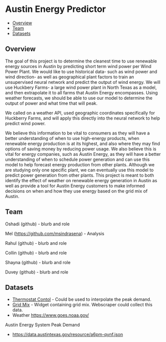 # Austin Energy Predictor

* [Overview](#overview)
* [Team](#team)
* [Datasets](#datasets)

## Overview

The goal of this project is to determine the cleanest time to use renewable energy sources in Austin by predicting short term wind power per Wind Power Plant. We would like to use historical data- such as wind power and wind direction- as well as geographical plant factors to train an unsupervised neural network and predict the output of wind energy. We will use Huckbery Farms- a large wind power plant in North Texas as a model, and then extrapolate it to all farms that Austin Energy encompasses. Using weather forecasts, we should be able to use our model to determine the output of power and what time that will peak.

We called on a weather API, used geographic coordinates specifically for Huckberry Farms, and will apply this directly into the neural network to help predict wind power.  

We believe this information to be vital to consumers as they will have a better understanding of when to use high-energy products, when renewable energy production is at its highest, and also where they may find options of saving money by reducing power usage. We also believe this is vital for energy companies, such as Austin Energy, as they will have a better understanding of when to schedule power generation and can use this model to help forecast energy production from other plants.
Although we are studying only one specific plant, we can eventually use this model to predict power generation from other plants. This project is meant to both identify the effect of weather on renewable energy generation in Austin as well as provide a tool for Austin Energy customers to make informed decisions on when and how they use energy based on the grid mix of Austin.

## Team

Oshadi (github) - blurb and role

Mel (https://github.com/msindrasena) - Analysis

Rahul (github) - blurb and role

Collin (github) - blurb and role

Shayna (github) - blurb and role

Duvey (github) - blurb and role

## Datasets
* [Thermostat Contol](https://data.austintexas.gov/Utilities-and-City-Services/Power-Partner-Thermostat-Program/7jgb-hbdr) - Could be used to interpolate the peak demand.
* [Grid Mix](https://austinenergy.com/ae/about/environment/renewable-power-generation) - Widget containing grid mix. Webscraper could collect this data.
* Weather https://www.goes.noaa.gov/

Austin Energy System Peak Demand
* https://data.austintexas.gov/resource/a6pm-qynf.json
